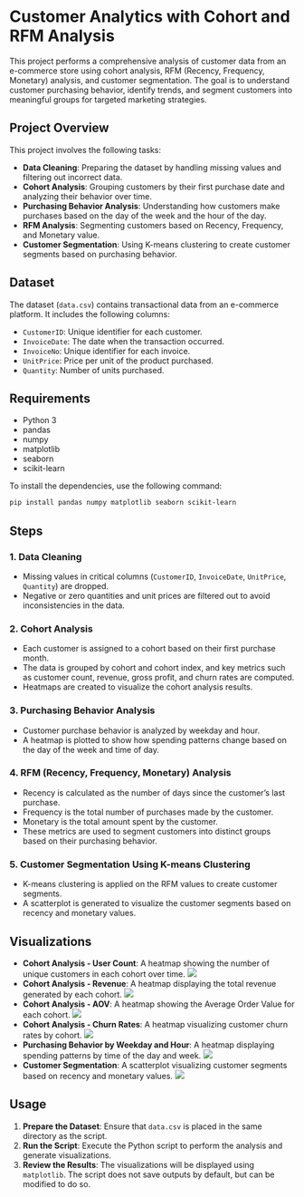 # Customer Analytics with Cohort and RFM Analysis

This project performs a comprehensive analysis of customer data from an e-commerce store using cohort analysis, RFM (Recency, Frequency, Monetary) analysis, and customer segmentation. The goal is to understand customer purchasing behavior, identify trends, and segment customers into meaningful groups for targeted marketing strategies.

## Project Overview

This project involves the following tasks:
- **Data Cleaning**: Preparing the dataset by handling missing values and filtering out incorrect data.
- **Cohort Analysis**: Grouping customers by their first purchase date and analyzing their behavior over time.
- **Purchasing Behavior Analysis**: Understanding how customers make purchases based on the day of the week and the hour of the day.
- **RFM Analysis**: Segmenting customers based on Recency, Frequency, and Monetary value.
- **Customer Segmentation**: Using K-means clustering to create customer segments based on purchasing behavior.

## Dataset

The dataset (`data.csv`) contains transactional data from an e-commerce platform. It includes the following columns:
- `CustomerID`: Unique identifier for each customer.
- `InvoiceDate`: The date when the transaction occurred.
- `InvoiceNo`: Unique identifier for each invoice.
- `UnitPrice`: Price per unit of the product purchased.
- `Quantity`: Number of units purchased.


## Requirements

- Python 3
- pandas
- numpy
- matplotlib
- seaborn
- scikit-learn

To install the dependencies, use the following command:

```bash
pip install pandas numpy matplotlib seaborn scikit-learn
```

## Steps

### 1. Data Cleaning

- Missing values in critical columns (`CustomerID`, `InvoiceDate`, `UnitPrice`, `Quantity`) are dropped.
- Negative or zero quantities and unit prices are filtered out to avoid inconsistencies in the data.

### 2. Cohort Analysis

- Each customer is assigned to a cohort based on their first purchase month.
- The data is grouped by cohort and cohort index, and key metrics such as customer count, revenue, gross profit, and churn rates are computed.
- Heatmaps are created to visualize the cohort analysis results.

### 3. Purchasing Behavior Analysis

- Customer purchase behavior is analyzed by weekday and hour.
- A heatmap is plotted to show how spending patterns change based on the day of the week and time of day.

### 4. RFM (Recency, Frequency, Monetary) Analysis

- Recency is calculated as the number of days since the customer’s last purchase.
- Frequency is the total number of purchases made by the customer.
- Monetary is the total amount spent by the customer.
- These metrics are used to segment customers into distinct groups based on their purchasing behavior.

### 5. Customer Segmentation Using K-means Clustering

- K-means clustering is applied on the RFM values to create customer segments.
- A scatterplot is generated to visualize the customer segments based on recency and monetary values.

## Visualizations

- **Cohort Analysis - User Count**: A heatmap showing the number of unique customers in each cohort over time.
![](/assets/UserCount.png)
- **Cohort Analysis - Revenue**: A heatmap displaying the total revenue generated by each cohort.
![](/assets/MonthlyRevenue.png)
- **Cohort Analysis - AOV**: A heatmap showing the Average Order Value for each cohort.
![](/assets/AverageOrderValue.png)
- **Cohort Analysis - Churn Rates**: A heatmap visualizing customer churn rates by cohort.
![](/assets/ChurnRates.png)
- **Purchasing Behavior by Weekday and Hour**: A heatmap displaying spending patterns by time of the day and week.
![](/assets/PurchasingTrends.png)
- **Customer Segmentation**: A scatterplot visualizing customer segments based on recency and monetary values.
![](/assets/CustomerSegmentation.png)

## Usage

1. **Prepare the Dataset**: Ensure that `data.csv` is placed in the same directory as the script.
2. **Run the Script**: Execute the Python script to perform the analysis and generate visualizations.
3. **Review the Results**: The visualizations will be displayed using `matplotlib`. The script does not save outputs by default, but can be modified to do so.
